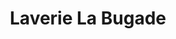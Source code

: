 ---
title: "Laverie La Bugade"
url: /saint-cezaire-sur-siagne/laverie-la-bugade/
shop: Wäscherei
---